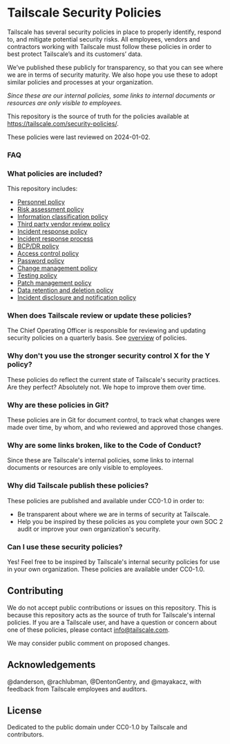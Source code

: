 # Tailscale Security Policies

Tailscale has several security policies in place to properly identify, respond to, and mitigate potential security risks. All employees, vendors and contractors working with Tailscale must follow these policies in order to best protect Tailscale’s and its customers’ data.

We’ve published these publicly for transparency, so that you can see where we are in terms of security maturity. We also hope you use these to adopt similar policies and processes at your organization.

_Since these are our internal policies, some links to internal documents or resources are only visible to employees._

This repository is the source of truth for the policies available at https://tailscale.com/security-policies/.

These policies were last reviewed on 2024-01-02.

### FAQ

### What policies are included?

This repository includes:
* [Personnel policy](/personnel/index.md)
* [Risk assessment policy](/risk-assessment/index.md)
* [Information classification policy](/information-classification/index.md)
* [Third party vendor review policy](/vendor/index.md)
* [Incident response policy](/incident-response-policy/index.md)
* [Incident response process](/incident-response-process/index.md)
* [BCP/DR policy](/bcp-dr/index.md)
* [Access control policy](/access-control/index.md)
* [Password policy](/password/index.md)
* [Change management policy](/change-management/index.md)
* [Testing policy](/testing/index.md)
* [Patch management policy](/patch-management/index.md)
* [Data retention and deletion policy](/data-retention-deletion/index.md)
* [Incident disclosure and notification policy](/incident-disclosure/index.md)

### When does Tailscale review or update these policies?

The Chief Operating Officer is responsible for reviewing and updating security policies on a quarterly basis.
See [overview](/overview.md) of policies.

### Why don't you use the stronger security control X for the Y policy?

These policies do reflect the current state of Tailscale's security practices.
Are they perfect? Absolutely not. We hope to improve them over time.

### Why are these policies in Git?

These policies are in Git for document control, to track what changes were made over time, by whom, and who reviewed and approved those changes.

### Why are some links broken, like to the Code of Conduct?

Since these are Tailscale's internal policies, some links to internal documents or resources are only visible to employees.

### Why did Tailscale publish these policies?

These policies are published and available under CC0-1.0 in order to:
* Be transparent about where we are in terms of security at Tailscale.
* Help you be inspired by these policies as you complete your own SOC 2 audit or improve your own organization's security.

### Can I use these security policies?

Yes! Feel free to be inspired by Tailscale's internal security policies for use in your own organization. These policies are available under CC0-1.0.

## Contributing

We do not accept public contributions or issues on this repository. This is because this repository acts as the source of truth for Tailscale's internal policies. If you are a Tailscale user, and have a question or concern about one of these policies, please contact info@tailscale.com.

We may consider public comment on proposed changes.

## Acknowledgements

@danderson, @rachlubman, @DentonGentry, and @mayakacz, with feedback from Tailscale employees and auditors.

## License

Dedicated to the public domain under CC0-1.0 by Tailscale and contributors.

